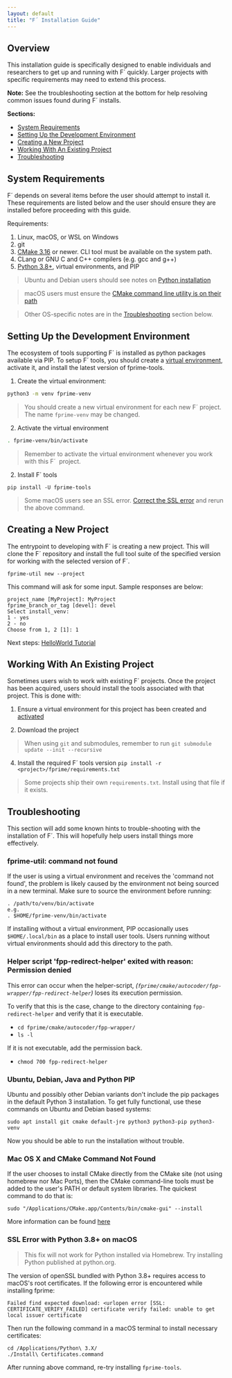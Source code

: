 ```yaml
---
layout: default
title: "F´ Installation Guide"
---
```


## Overview

This installation guide is specifically designed to enable individuals and researchers to get up and running with F´ quickly. Larger projects with specific requirements may need to extend this process.

**Note:** See the troubleshooting section at the bottom for help resolving common issues found during F´ installs.

**Sections:**
- [System Requirements](#system-requirements)
- [Setting Up the Development Environment](#setting-up-the-development-environment)
- [Creating a New Project](#creating-a-new-project)
- [Working With An Existing Project](#working-with-an-existing-project)
- [Troubleshooting](#troubleshooting)

  
## System Requirements

F´ depends on several items before the user should attempt to install it. These requirements are listed below and the user should ensure they are installed before proceeding with this guide.

Requirements:

1. Linux, macOS, or WSL on Windows
2. git
3. [CMake 3.16](https://cmake.org/download/) or newer. CLI tool must be available on the system path.
4. CLang or GNU C and C++ compilers (e.g. gcc and g++)
5. [Python 3.8+](https://www.python.org/downloads/), virtual environments, and PIP

> Ubuntu and Debian users should see notes on [Python installation](#ubuntu-debian-java-and-python-pip)

> macOS users must ensure the [CMake command line utility is on their path](#mac-os-x-and-cmake-command-not-found)

> Other OS-specific notes are in the [Troubleshooting](#Troubleshooting) section below.



## Setting Up the Development Environment

The ecosystem of tools supporting F´ is installed as python packages available via PIP. To setup F´ tools, you should create a [virtual environment](https://packaging.python.org/en/latest/guides/installing-using-pip-and-virtual-environments/), activate it, and install the latest version of fprime-tools.

1. Create the virtual environment:

```bash
python3 -m venv fprime-venv
```
> You should create a new virtual environment for each new F´ project. The name `fprime-venv` may be changed.

2. Activate the virtual environment

```bash
. fprime-venv/bin/activate
```
> Remember to activate the virtual environment whenever you work with this F´  project.

2. Install F´  tools
```
pip install -U fprime-tools
```
> Some macOS users see an SSL error. [Correct the SSL error](#ssl-error-with-python-37-on-macos) and rerun the above command.

## Creating a New Project

The entrypoint to developing with F´ is creating a new project. This will clone the F´ repository and install the full tool suite of the specified version for working with the selected version of F´.
```
fprime-util new --project
```

This command will ask for some input. Sample responses are below:
```
project_name [MyProject]: MyProject
fprime_branch_or_tag [devel]: devel
Select install_venv:
1 - yes
2 - no
Choose from 1, 2 [1]: 1
```

Next steps: [HelloWorld Tutorial](https://fprime-community.github.io/fprime-tutorial-hello-world/)

## Working With An Existing Project

Sometimes users wish to work with existing F´ projects. Once the project has been acquired, users should install the tools associated with that project. This is done with:

1. Ensure a virtual environment for this project has been created and [activated](#setting-up-the-development-environment)

2. Download the project
> When using `git` and submodules, remember to run `git submodule update --init --recursive`

4. Install the required F´ tools version
`pip install -r <project>/fprime/requirements.txt`

> Some projects ship their own `requirements.txt`.  Install using that file if it exists.

## Troubleshooting

This section will add some known hints to trouble-shooting with the installation of F´. This will hopefully help users install things more effectively.

### fprime-util: command not found

If the user is using a virtual environment and receives the 'command not found', the problem is likely caused by the environment not being sourced in a new terminal. Make sure to source the environment before running:

```
. /path/to/venv/bin/activate
e.g.
. $HOME/fprime-venv/bin/activate
```

If installing without a virtual environment, PIP occasionally uses `$HOME/.local/bin` as a place to install user tools. Users running without virtual environments should add this directory to the path.

### Helper script 'fpp-redirect-helper' exited with reason: Permission denied

This error can occur when the helper-script, *(`fprime/cmake/autocoder/fpp-wrapper/fpp-redirect-helper`)* loses its execution permission.

To verify that this is the case, change to the directory containing `fpp-redirect-helper` and verify that it is executable.

* `cd fprime/cmake/autocoder/fpp-wrapper/`
* `ls -l`

If it is not executable, add the permission back.

* `chmod 700 fpp-redirect-helper`

### Ubuntu, Debian, Java and Python PIP

Ubuntu and possibly other Debian variants don't include the pip packages in the default Python 3 installation. To get fully functional, use these commands on Ubuntu and Debian based systems:

```
sudo apt install git cmake default-jre python3 python3-pip python3-venv
```

Now you should be able to run the installation without trouble.

### Mac OS X and CMake Command Not Found

If the user chooses to install CMake directly from the CMake site (not using homebrew nor Mac Ports), then the CMake command-line tools must be added to the user's PATH or default system libraries. The quickest command to do that is:

```
sudo "/Applications/CMake.app/Contents/bin/cmake-gui" --install
```

More information can be found [here](https://stackoverflow.com/questions/30668601/installing-cmake-command-line-tools-on-a-mac)


### SSL Error with Python 3.8+ on macOS

> This fix will not work for Python installed via Homebrew.  Try installing Python published at python.org. 

The version of openSSL bundled with Python 3.8+ requires access to macOS's root certificates. If the following error is  encountered while installing fprime: 

```
Failed find expected download: <urlopen error [SSL: CERTIFICATE_VERIFY_FAILED] certificate verify failed: unable to get  local issuer certificate
```

Then run the following command in a macOS terminal to install necessary certificates: 

```
cd /Applications/Python\ 3.X/
./Install\ Certificates.command
```

After running above command, re-try installing `fprime-tools`.
